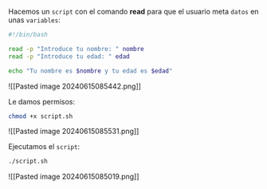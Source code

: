 
Hacemos un ``script`` con el comando **read** para que el usuario meta ``datos`` en unas ``variables``:

```Bash
#!/bin/bash

read -p "Introduce tu nombre: " nombre
read -p "Introduce tu edad: " edad

echo "Tu nombre es $nombre y tu edad es $edad"
```

![[Pasted image 20240615085442.png]]

Le damos permisos:

```Bash
chmod +x script.sh
```

![[Pasted image 20240615085531.png]]

Ejecutamos el ``script``:

```Bash
./script.sh
```

![[Pasted image 20240615085019.png]]


